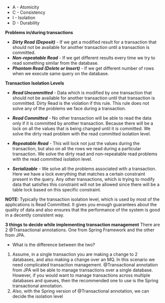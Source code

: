 * A - Atomicity
* C - Consistency
* I - Isolation
* D - Durability

**Problems in/during transactions**
* ***Dirty Read (Deposit)*** - If we get a modified result for a transaction that should not be available 
for another transaction until a transaction is committed.
* ***Non-repeatable Read*** - If we get different results every time we try to read something similar from 
the database.
* ***Phantom Read (Delete or Insert)*** - If we get different number of rows when we execute same query on 
the database.

**Transaction Isolation Levels**
* ***Read Uncommitted*** - Data which is modified by one transaction that should not be available for another 
transaction until that transaction is committed. Dirty Read is the violation if this rule. This rule does not 
solve any of the problems we face during a transaction.

* ***Read Committed*** - No other transaction will be able to read the data only if it is committed by another 
transaction. Because there will be a lock on all the values that is being changed until it is committed. 
We solve the dirty read problem with the read committed isolation level.

* ***Repeatable Read*** - This will lock not just the values during the transaction, but also on all the rows 
we read during a particular transaction. We solve the dirty read and non-repeatable read problems with the read 
committed isolation level.

* ***Serializable*** - We solve all the problems associated with a transaction. Here we have a lock everything 
that matches a certain constraint present in the query. Any other transactions, which is trying to modify data 
that satisfies this constraint will not be allowed since there will be a table lock based on this specific 
constraint.

**NOTE:** Typically the transaction isolation level, which is used by most of the applications is Read Committed. 
It gives you enough guarantees about the quality of data and also ensures that the performance of the system is 
good in a decently consistent way.

**3 things to decide while implementing transaction management**
There are 2 @Transactional annotations. One from Spring Framework and the other from JPA. 

* What is the difference between the two?
1. Assume, in a single transaction you are making a change to 2 databases, and also making a change over an MQ. In this
scenario we need complicated transaction management. @Transactional annotation from JPA will be able to manage
transactions over a single database. However, if you would want to manage transactions across multiple databases and
queues, then the recommended one to use is the Spring transactional annotation.
2. Also, with the Spring version of @Transactional annotation, we can decide the isolation level

